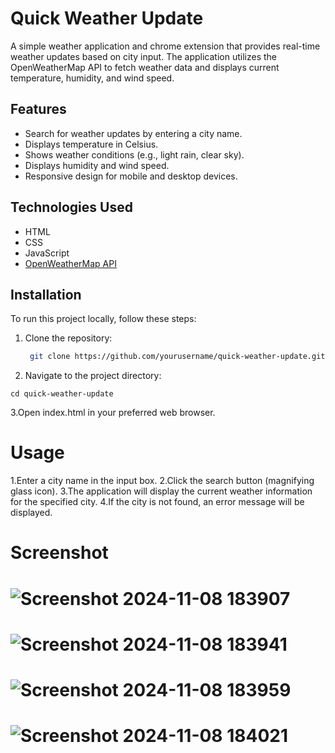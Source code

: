 # Quick Weather Update


A simple weather application and chrome extension that provides real-time weather updates based on city input. The application utilizes the OpenWeatherMap API to fetch weather data and displays current temperature, humidity, and wind speed.

## Features

- Search for weather updates by entering a city name.
- Displays temperature in Celsius.
- Shows weather conditions (e.g., light rain, clear sky).
- Displays humidity and wind speed.
- Responsive design for mobile and desktop devices.

## Technologies Used

- HTML
- CSS
- JavaScript
- [OpenWeatherMap API](https://openweathermap.org/api)

## Installation

To run this project locally, follow these steps:

1. Clone the repository:

   ```bash
    git clone https://github.com/yourusername/quick-weather-update.git
2. Navigate to the project directory:

```
cd quick-weather-update
```
3.Open index.html in your preferred web browser.

# Usage
1.Enter a city name in the input box.
2.Click the search button (magnifying glass icon).
3.The application will display the current weather information for the specified city.
4.If the city is not found, an error message will be displayed.

# Screenshot

# ![Screenshot 2024-11-08 183907](https://github.com/user-attachments/assets/c81c6976-65c0-4da9-849b-5b809cc2732b)


# ![Screenshot 2024-11-08 183941](https://github.com/user-attachments/assets/b3cd59cc-1617-403a-8d29-a08adbf740c2)


# ![Screenshot 2024-11-08 183959](https://github.com/user-attachments/assets/6e1801e9-1bb9-4f5d-966d-2633d915a77b)


# ![Screenshot 2024-11-08 184021](https://github.com/user-attachments/assets/87f8a8c6-2970-4787-a0f3-0ff132c8682e)
